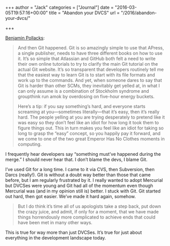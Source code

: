 +++
author = "Jack"
categories = ["Journal"]
date = "2016-03-05T19:57:16+00:00"
title = "Abandon your DVCS"
url = "/2016/abandon-your-dvcs/"

+++

[Benjamin Pollacks][1]:

> And then Git happened. Git is so amazingly simple to use that APress, a single publisher, needs to have three different books on how to use it. It’s so simple that Atlassian and GitHub both felt a need to write their own online tutorials to try to clarify the main Git tutorial on the actual Git website. It’s so transparent that developers routinely tell me that the easiest way to learn Git is to start with its file formats and work up to the commands. And yet, when someone dares to say that Git is harder than other SCMs, they inevitably get yelled at, in what I can only assume is a combination of Stockholm syndrome and groupthink run amok by overdosing on five-hour energy buckets.
> 
> Here’s a tip: if you say something’s hard, and everyone starts screaming at you—sometimes literally—that it’s easy, then it’s really hard. The people yelling at you are trying desperately to pretend like it was easy so they don’t feel like an idiot for how long it took them to figure things out. This in turn makes you feel like an idiot for taking so long to grasp the “easy” concept, so you happily pay it forward, and we come to one of the two great Emperor Has No Clothes moments in computing.

I frequently hear developers say “something must’ve happened during the merge.” I should never hear that. I don’t blame the devs, I blame Git.

I’ve used Git for a long time. I came to it via CVS, then Subversion, then Darcs (really!). Git is without a doubt way better than those that came before, but I am regularly frustrated by it. I really wanted to adopt Mercurial but DVCSes were young and Git had all of the momentum even though Mercurial was (and in my opinion still is) better. I stuck with Git. Git started out hard, then got easier. We’ve made it hard again, somehow.

> But I do think it’s time all of us apologists take a step back, put down the crazy juice, and admit, if only for a moment, that we have made things horrendously more complicated to achieve ends that could have been met in many other ways.

This is true for way more than just DVCSes. It’s true for just about everything in the development landscape today.

 [1]: https://bitquabit.com/post/unorthodocs-abandon-your-dvcs-and-return-to-sanity/